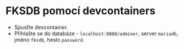 # FKSDB pomocí devcontainers

- Spusťte devcontainer.
- Přihlašte se do databáze - `localhost:8080/adminer`, server `mariadb`, jméno `fksdb`, heslo `password`.